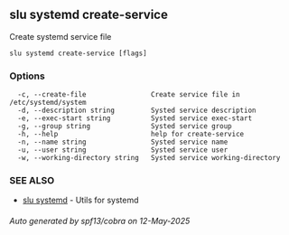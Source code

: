 ## slu systemd create-service

Create systemd service file

```
slu systemd create-service [flags]
```

### Options

```
  -c, --create-file                Create service file in /etc/systemd/system
  -d, --description string         Systed service description
  -e, --exec-start string          Systed service exec-start
  -g, --group string               Systed service group
  -h, --help                       help for create-service
  -n, --name string                Systed service name
  -u, --user string                Systed service user
  -w, --working-directory string   Systed service working-directory
```

### SEE ALSO

* [slu systemd](slu_systemd.md)	 - Utils for systemd

###### Auto generated by spf13/cobra on 12-May-2025
